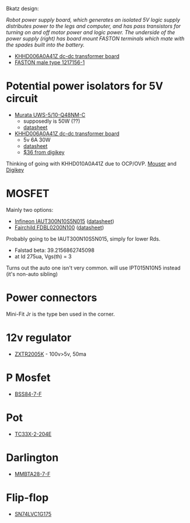 Bkatz design:

_Robot power supply board, which generates an isolated 5V logic supply distributes power to the legs and computer, and has pass transistors for turning on and off motor power and logic power. The underside of the power supply (right) has board mount FASTON terminals which mate with the spades built into the battery._

 - [KHHD006A0A41Z dc-dc transformer board](https://www.mouser.com/ProductDetail/ABB-Embedded-Power/KHHD006A0A41Z?qs=613q%2FuFLIwR01m7qvhkVZQ%3D%3D)
 - [FASTON male type 1217156-1](https://www.mouser.com/ProductDetail/TE-Connectivity-AMP/1217156-1?qs=sGAEpiMZZMvz8LftK4jeriFVV82M7NYm7Fj9uy51a%252Bk%3D)

# Potential power isolators for 5V circuit

- [Murata UWS-5/10-Q48NM-C](https://www.digikey.com/product-detail/en/murata-power-solutions-inc/UWS-5-10-Q48NM-C/811-2364-2-ND/3041705)
  - supposedly is 50W (??)
  - [datasheet](https://power.murata.com/pub/data/power/uws.pdf)
- [KHHD006A0A41Z dc-dc transformer board](https://www.mouser.com/ProductDetail/ABB-Embedded-Power/KHHD006A0A41Z?qs=613q%2FuFLIwR01m7qvhkVZQ%3D%3D)
  - 5v 6A 30W
  - [datasheet](https://www.mouser.com/datasheet/2/167/KHHD006A0A-473808.pdf)
  - [$36 from digikey](https://www.digikey.com/products/en?keywords=KHHD006A0A41Z)

Thinking of going with KHHD010A0A41Z due to OCP/OVP. [Mouser](https://www.mouser.com/ProductDetail/ABB-Embedded-Power/KHHD010A0A41Z?qs=%2Fha2pyFaduhRbhEp%2Fp9xfelzYGS0U7KA7NVvaepaCllW8M91y3XbXw%3D%3D) and [Digikey](https://www.digikey.com/product-detail/en/abb-embedded-power/KHHD010A0A41Z/555-1297-ND/3878331)


# MOSFET

Mainly two options:

- [Infineon IAUT300N10S5N015](https://www.digikey.com/product-detail/en/infineon-technologies/IAUT300N10S5N015ATMA1/IAUT300N10S5N015ATMA1CT-ND/8818777) ([datasheet](https://www.infineon.com/dgdl/Infineon-IAUT300N10S5N015-DS-v01_00-EN.pdf?fileId=5546d4625ee5d4cd015f2469d7203245))
- [Fairchild FDBL0200N100](https://www.digikey.com/product-detail/en/on-semiconductor/FDBL0200N100/FDBL0200N100OSCT-ND/9086508) ([datasheet](https://www.onsemi.com/pub/Collateral/FDBL0200N100-D.pdf))

Probably going to be IAUT300N10S5N015, simply for lower Rds.

- Falstad beta: 39.2156862745098
- at Id 275ua, Vgs(th) = 3
  
Turns out the auto one isn't very common. will use IPT015N10N5 instead (it's non-auto sibling)

# Power connectors

Mini-Fit Jr is the type ben used in the corner.

# 12v regulator

- [ZXTR2005K](https://www.diodes.com/assets/Datasheets/ZXTR2005K.pdf) - 100v>5v, 50ma 

# P Mosfet

- [BSS84-7-F](https://www.digikey.com/product-detail/en/diodes-incorporated/BSS84-7-F/BSS84-FDICT-ND/717844)

# Pot

- [TC33X-2-204E](https://www.digikey.com/product-detail/en/bourns-inc/TC33X-2-204E/TC33X-2-204EDKR-ND/3438442)

# Darlington

- [MMBTA28-7-F](https://www.digikey.com/product-detail/en/diodes-incorporated/MMBTA28-7-F/MMBTA28-FDIDKR-ND/1837082)

# Flip-flop
- [SN74LVC1G175](https://www.digikey.com/product-detail/en/texas-instruments/SN74LVC1G175DBVR/296-17617-6-ND/1849578)